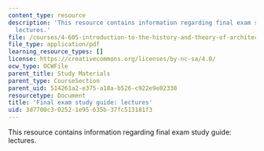 ```yaml
---
content_type: resource
description: 'This resource contains information regarding final exam study guide:
  lectures.'
file: /courses/4-605-introduction-to-the-history-and-theory-of-architecture-spring-2012/3d7700c302521e95635b37fc513181f3_MIT4_605S12_stdy_finl_lec.pdf
file_type: application/pdf
learning_resource_types: []
license: https://creativecommons.org/licenses/by-nc-sa/4.0/
ocw_type: OCWFile
parent_title: Study Materials
parent_type: CourseSection
parent_uid: 514261a2-e375-a18a-b526-c922e9e82338
resourcetype: Document
title: 'Final exam study guide: lectures'
uid: 3d7700c3-0252-1e95-635b-37fc513181f3
---
```

This resource contains information regarding final exam study guide: lectures.